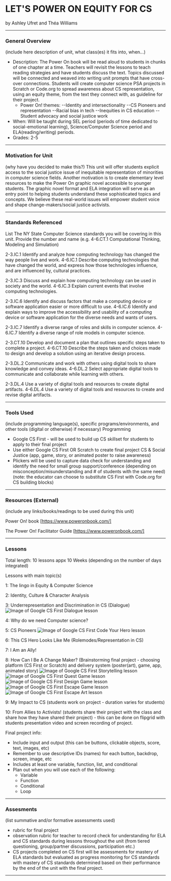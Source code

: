# LET'S POWER ON EQUITY FOR CS
by Ashley Ufret and Théa Williams

-----

### General Overview
(include here description of unit, what class(es) it fits into, when...)
- Description: The Power On book will be read aloud to students in chunks of one chapter at a time. Teachers will revisit the lessons to teach reading strategies and have students discuss the text. Topics discussed will be connected and weaved into writing unit prompts that have cross-over connections. Students will create computer science PSA projects in Scratch or Code.org to spread awareness about CS representation, using an equity theme, from the text they connect with, as guideline for their project. 
  - Power On! themes:
    --Identity and intersectionality
    --CS Pioneers and representation
    --Racial bias in tech
    --Inequities in CS education
    --Student advocacy and social justice work
- When: Will be taught during SEL period (periods of time dedicated to social-emotional learning), Science/Computer Science period and ELA(reading/writing) periods. 
- Grades: 2-5

---

### Motivation for Unit
(why have you decided to make this?)
This unit will offer students explicit access to the social justice issue of inequitable representation of minorities in computer science fields. Another motivation is to create elementary level resources to make the Power On graphic novel accessible to younger students. The graphic novel format and ELA integration will serve as an entry point to helping students understand these sophisticated topics and concepts. We believe these real-world issues will empower student voice and shape change-makers/social justice activists.

---

### Standards Referenced
List The NY State Computer Science standards you will be covering in this unit. Provide the number and name (e.g. 4-6.CT.1 Computational Thinking, Modeling and Simulation)

2-3.IC.1    Identify and analyze how computing technology has changed the way people live and work.
4-6.IC.1    Describe computing technologies that have changed the world, and express how those technologies influence, and are influenced by, cultural practices.


2-3.IC.3    Discuss and explain how computing technology can be used in society and the world.
4-6.IC.3    Explain current events that involve computing technologies. 


2-3.IC.6    Identify and discuss factors that make a computing device or software application easier or more difficult to use.
4-6.IC.6    Identify and explain ways to improve the accessibility and usability of a computing device or software application for the diverse needs and wants of users.

2-3.IC.7    Identify a diverse range of roles and skills in computer science.
4-6.IC.7    Identify a diverse range of role models in computer science.

2-3.CT.10    Develop and document a plan that outlines specific steps taken to complete a project.
4-6.CT.10    Describe the steps taken and choices made to design and develop a solution using an iterative design process.

2-3.DL.2    Communicate and work with others using digital tools to share knowledge and convey ideas.
4-6.DL.2    Select appropriate digital tools to communicate and collaborate while learning with others. 

2-3.DL.4    Use a variety of digital tools and resources to create digital artifacts.
4-6.DL.4    Use a variety of digital tools and resources to create and revise digital artifacts.

---
### Tools Used
(include programming language(s), specific programs/environments, and other tools (digital or otherwise) if necessary)
Programming
- Google CS First - will be used to build up CS skillset for students to apply to their final project 
- Use either Google CS First OR Scratch to create final project CS & Social Justice (app, game, story, or animated poster to raise awareness)
- Plickers will be used to capture data check for understanding and identify the need for small group support/conference (depending on misconception/misunderstanding and # of students with the same need)
(note: the educator can choose to substitute CS First with Code.org for CS building blocks)
---

### Resources (External)
(include any links/books/readings to be used during this unit)

Power On! book [https://www.poweronbook.com/]

The Power On! Facilitator Guide [https://www.poweronbook.com/]

---

### Lessons
Total length: 10 lessons appx 10 Weeks (depending on the number of days integrated)

Lessons with main topic(s)

1: The lingo in Equity & Computer Science

2: Identity, Culture & Character Analysis

3: Underrepresentation and Discrimination in CS (Dialogue)
![Image of Google CS First Dialogue lesson](https://github.com/hunter-teacher-cert/unit_plan-power-on-grade-2-5/blob/main/Dialogue.jpg)

4: Why do we need Computer science?

5: CS Pioneers
![Image of Google CS First Code Your Hero lesson](https://github.com/hunter-teacher-cert/unit_plan-power-on-grade-2-5/blob/main/Hero.jpg)

6: This CS Hero Looks Like Me (Rolemodes/Representation in CS)


7: I Am an Ally! 

8: How Can I Be A Change Maker? (Brainstorming final project - choosing platform (CS First or Scratch) and delivery system (poster(art), game, app, animated story)
![Image of Google CS First Storytelling lesson](https://github.com/hunter-teacher-cert/unit_plan-power-on-grade-2-5/blob/main/Final%20animated%20story.jpg)
![Image of Google CS First Quest Game lesson](https://github.com/hunter-teacher-cert/unit_plan-power-on-grade-2-5/blob/main/Final%20game%20option%202.jpg)
![Image of Google CS First Design Game lesson](https://github.com/hunter-teacher-cert/unit_plan-power-on-grade-2-5/blob/main/Final%20game.jpg)
![Image of Google CS First Escape Game lesson](https://github.com/hunter-teacher-cert/unit_plan-power-on-grade-2-5/blob/main/Final%20games1.jpg)
![Image of Google CS First Escape Art lesson](https://github.com/hunter-teacher-cert/unit_plan-power-on-grade-2-5/blob/main/Final%20posters.jpg)


9: My Impact to CS (students work on project - duration varies for students)

10: From Allies to Activists! (students share their project with the class and share how they have shared their project) - this can be done on flipgrid with students presentation video and screen recording of project.

Final project info: 

- Include input and output (this can be buttons, clickable objects, score, text, images, etc)
- Remember to use descriptive IDs (names) for each button, backdrop, screen, image, etc
- Includes at least one variable, function, list, and conditional
- Plan out when you will use each of the following:
    - Variable
    - Function
    - Conditional 
    - Loop
 
---
### Assesments
(list summative and/or formative assessments used)
- rubric for final project
- observation rubric for teacher to record check for understanding for ELA and CS standards during lessons throughout the unit (from tiered questioning, group/partner discussions, participation etc.)
- CS projects completed on CS first will be assessments for mastery of ELA standards but evaluated as progress monitoring for CS standards with mastery of CS standards determined based on their performance by the end of the unit with the final project.
---
